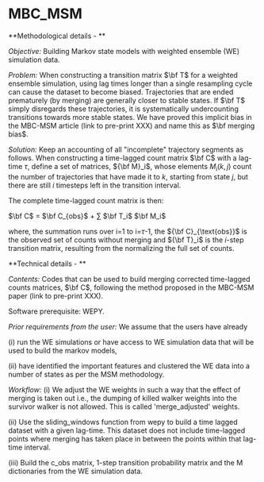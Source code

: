 # MBC_MSM

**Methodological details - **

*Objective:* Building Markov state models with weighted ensemble (WE) simulation data.

*Problem:* When constructing a transition matrix $\bf T$ for a weighted ensemble simulation, using lag times longer than a single resampling cycle can cause the dataset to become biased. Trajectories that are ended prematurely (by merging) are generally closer to stable states. If $\bf T$ simply disregards these trajectories, it is systematically undercounting transitions towards more stable states. We have proved this implicit bias in the MBC-MSM article (link to pre-print XXX) and name this as $\bf merging bias$.   

*Solution:* Keep an accounting of all "incomplete" trajectory segments as follows.  When constructing a time-lagged count matrix $\bf C$ with a lag-time $\tau$, define a set of matrices, ${\bf M}_i$, whose elements $M_i(k,j)$ count the number of trajectories that have made it to $k$, starting from state $j$, but there are still $i$ timesteps left in the transition interval.

The complete time-lagged count matrix is then:

$\bf C$ = $\bf C_{obs}$ + $\sum$ $\bf T_i$ $\bf M_i$

where, the summation runs over i=1 to i=$\tau$-1, the ${\bf C}_{\text{obs}}$ is the observed set of counts without merging and ${\bf T}_i$ is the $i$-step transition matrix, resulting from the normalizing the full set of counts.

**Technical details - **

*Contents:* Codes that can be used to build merging corrected time-lagged counts matrices, $\bf C$, following the method proposed in the MBC-MSM paper (link to pre-print XXX).

Software prerequisite: WEPY.

*Prior requirements from the user:* 
We assume that the users have already

(i) run the WE simulations or have access to WE simulation data that will be used to build the markov models,

(ii) have identified the important features and clustered the WE data into a number of states as per the MSM methodology. 

*Workflow:*
(i)    We adjust the WE weights in such a way that the effect of merging is taken out i.e., the dumping of killed walker weights into the survivor walker is not allowed. This is called 'merge_adjusted' weights.

(ii)   Use the sliding_windows function from wepy to build a time lagged dataset with a given lag-time. This dataset does not include time-lagged points where merging has taken place in between the points within that 
lag-time interval.

(iii)  Build the c_obs matrix,  1-step transition probability matrix and the M dictionaries from the WE simulation data.
